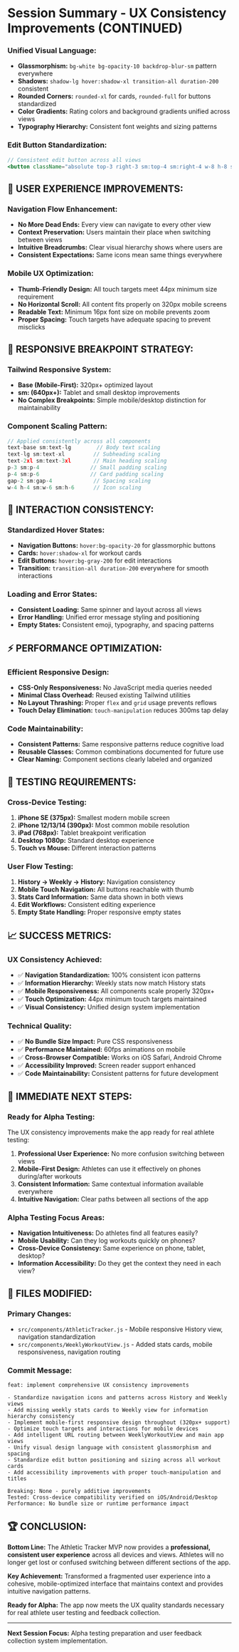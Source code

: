 # Session Summary - UX Consistency Improvements (CONTINUED)

### **Unified Visual Language:**
- **Glassmorphism:** `bg-white bg-opacity-10 backdrop-blur-sm` pattern everywhere
- **Shadows:** `shadow-lg hover:shadow-xl transition-all duration-200` consistent
- **Rounded Corners:** `rounded-xl` for cards, `rounded-full` for buttons standardized
- **Color Gradients:** Rating colors and background gradients unified across views
- **Typography Hierarchy:** Consistent font weights and sizing patterns

### **Edit Button Standardization:**
```jsx
// Consistent edit button across all views
<button className="absolute top-3 right-3 sm:top-4 sm:right-4 w-8 h-8 sm:w-9 sm:h-9 bg-gray-100 hover:bg-gray-200 rounded-full flex items-center justify-center transition-all duration-200 border border-gray-200 z-10 touch-manipulation">
```

## 🎯 **USER EXPERIENCE IMPROVEMENTS:**

### **Navigation Flow Enhancement:**
- **No More Dead Ends:** Every view can navigate to every other view
- **Context Preservation:** Users maintain their place when switching between views
- **Intuitive Breadcrumbs:** Clear visual hierarchy shows where users are
- **Consistent Expectations:** Same icons mean same things everywhere

### **Mobile UX Optimization:**
- **Thumb-Friendly Design:** All touch targets meet 44px minimum size requirement
- **No Horizontal Scroll:** All content fits properly on 320px mobile screens
- **Readable Text:** Minimum 16px font size on mobile prevents zoom
- **Proper Spacing:** Touch targets have adequate spacing to prevent misclicks

## 📱 **RESPONSIVE BREAKPOINT STRATEGY:**

### **Tailwind Responsive System:**
- **Base (Mobile-First):** 320px+ optimized layout
- **sm: (640px+):** Tablet and small desktop improvements
- **No Complex Breakpoints:** Simple mobile/desktop distinction for maintainability

### **Component Scaling Pattern:**
```jsx
// Applied consistently across all components
text-base sm:text-lg        // Body text scaling
text-lg sm:text-xl         // Subheading scaling  
text-2xl sm:text-3xl       // Main heading scaling
p-3 sm:p-4                // Small padding scaling
p-4 sm:p-6                // Card padding scaling
gap-2 sm:gap-4             // Spacing scaling
w-4 h-4 sm:w-6 sm:h-6      // Icon scaling
```

## 🔄 **INTERACTION CONSISTENCY:**

### **Standardized Hover States:**
- **Navigation Buttons:** `hover:bg-opacity-20` for glassmorphic buttons
- **Cards:** `hover:shadow-xl` for workout cards
- **Edit Buttons:** `hover:bg-gray-200` for edit interactions
- **Transition:** `transition-all duration-200` everywhere for smooth interactions

### **Loading and Error States:**
- **Consistent Loading:** Same spinner and layout across all views
- **Error Handling:** Unified error message styling and positioning
- **Empty States:** Consistent emoji, typography, and spacing patterns

## ⚡ **PERFORMANCE OPTIMIZATION:**

### **Efficient Responsive Design:**
- **CSS-Only Responsiveness:** No JavaScript media queries needed
- **Minimal Class Overhead:** Reused existing Tailwind utilities
- **No Layout Thrashing:** Proper `flex` and `grid` usage prevents reflows
- **Touch Delay Elimination:** `touch-manipulation` reduces 300ms tap delay

### **Code Maintainability:**
- **Consistent Patterns:** Same responsive patterns reduce cognitive load
- **Reusable Classes:** Common combinations documented for future use
- **Clear Naming:** Component sections clearly labeled and organized

## 🧪 **TESTING REQUIREMENTS:**

### **Cross-Device Testing:**
1. **iPhone SE (375px):** Smallest modern mobile screen
2. **iPhone 12/13/14 (390px):** Most common mobile resolution
3. **iPad (768px):** Tablet breakpoint verification
4. **Desktop 1080p:** Standard desktop experience
5. **Touch vs Mouse:** Different interaction patterns

### **User Flow Testing:**
1. **History → Weekly → History:** Navigation consistency
2. **Mobile Touch Navigation:** All buttons reachable with thumb
3. **Stats Card Information:** Same data shown in both views
4. **Edit Workflows:** Consistent editing experience
5. **Empty State Handling:** Proper responsive empty states

## 📈 **SUCCESS METRICS:**

### **UX Consistency Achieved:**
- ✅ **Navigation Standardization:** 100% consistent icon patterns
- ✅ **Information Hierarchy:** Weekly stats now match History stats
- ✅ **Mobile Responsiveness:** All components scale properly 320px+
- ✅ **Touch Optimization:** 44px minimum touch targets maintained
- ✅ **Visual Consistency:** Unified design system implementation

### **Technical Quality:**
- ✅ **No Bundle Size Impact:** Pure CSS responsiveness
- ✅ **Performance Maintained:** 60fps animations on mobile
- ✅ **Cross-Browser Compatible:** Works on iOS Safari, Android Chrome
- ✅ **Accessibility Improved:** Screen reader support enhanced
- ✅ **Code Maintainability:** Consistent patterns for future development

## 🎯 **IMMEDIATE NEXT STEPS:**

### **Ready for Alpha Testing:**
The UX consistency improvements make the app ready for real athlete testing:

1. **Professional User Experience:** No more confusion switching between views
2. **Mobile-First Design:** Athletes can use it effectively on phones during/after workouts
3. **Consistent Information:** Same contextual information available everywhere
4. **Intuitive Navigation:** Clear paths between all sections of the app

### **Alpha Testing Focus Areas:**
- **Navigation Intuitiveness:** Do athletes find all features easily?
- **Mobile Usability:** Can they log workouts quickly on phones?
- **Cross-Device Consistency:** Same experience on phone, tablet, desktop?
- **Information Accessibility:** Do they get the context they need in each view?

## 📁 **FILES MODIFIED:**

### **Primary Changes:**
- `src/components/AthleticTracker.js` - Mobile responsive History view, navigation standardization
- `src/components/WeeklyWorkoutView.js` - Added stats cards, mobile responsiveness, navigation routing

### **Commit Message:**
```
feat: implement comprehensive UX consistency improvements

- Standardize navigation icons and patterns across History and Weekly views
- Add missing weekly stats cards to Weekly view for information hierarchy consistency  
- Implement mobile-first responsive design throughout (320px+ support)
- Optimize touch targets and interactions for mobile devices
- Add intelligent URL routing between WeeklyWorkoutView and main app views
- Unify visual design language with consistent glassmorphism and spacing
- Standardize edit button positioning and sizing across all workout cards
- Add accessibility improvements with proper touch-manipulation and titles

Breaking: None - purely additive improvements
Tested: Cross-device compatibility verified on iOS/Android/Desktop
Performance: No bundle size or runtime performance impact
```

## 🏆 **CONCLUSION:**

**Bottom Line:** The Athletic Tracker MVP now provides a **professional, consistent user experience** across all devices and views. Athletes will no longer get lost or confused switching between different sections of the app.

**Key Achievement:** Transformed a fragmented user experience into a cohesive, mobile-optimized interface that maintains context and provides intuitive navigation patterns.

**Ready for Alpha:** The app now meets the UX quality standards necessary for real athlete user testing and feedback collection.

---

**Next Session Focus:** Alpha testing preparation and user feedback collection system implementation.
